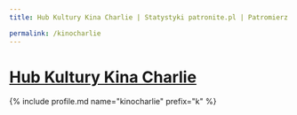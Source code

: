 ```yaml
---
title: Hub Kultury Kina Charlie | Statystyki patronite.pl | Patromierz

permalink: /kinocharlie
---
```


# [Hub Kultury Kina Charlie](https://patronite.pl/kinocharlie)

{% include profile.md name="kinocharlie" prefix="k" %}
